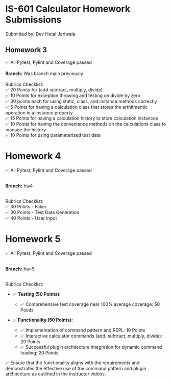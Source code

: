 # IS-601 Calculator Homework Submissions
Submitted by: Dev Hetal Jariwala

## Homework 3
✅ All Pytest, Pylint and Coverage passed <br> <br>
**Branch:** Was branch main previously <br> <br>
Rubrics Checklist: <br>
✅ 20 Points for (add subtract, multiply, divide) <br>
✅ 10 Points for exception throwing and testing on divide by zero <br>
✅ 30 points each for using static, class, and instance methods correctly <br>
✅ 5 Points for having a calculation class that stores the arthitmentic operation in a instance property. <br>
✅ 15 Points for having a calculation history to store calculation instances <br>
✅ 10 Points for having the convenience methods on the calculations class to manage the history <br>
✅ 10 Points for using parameterized test data <br>

# Homework 4
✅ All Pytest, Pylint and Coverage passed <br> <br>

**Branch:** hw4 <br> <br>

Rubrics Checklist: <br>
✅ 30 Points - Faker <br>
✅ 30 Points - Test Data Generation <br>
✅ 40 Points - User Input <br>

# Homework 5
✅ All Pytest, Pylint and Coverage passed <br> <br>

**Branch:** hw-5 <br> <br>

Rubrics Checklist: <br>
- ✅ **Testing (50 Points):**
  - ✅ Comprehensive test coverage near 100% average coverage: 50 Points <br>

- ✅ **Functionality (50 Points):**
  - ✅ Implementation of command pattern and REPL: 10 Points<br>
  - ✅ Interactive calculator commands (add, subtract, multiply, divide): 20 Points<br>
  - ✅ Successful plugin architecture integration for dynamic command loading: 20 Points<br>

✅ Ensure that the functionality aligns with the requirements and demonstrates the effective use of the command pattern and plugin architecture as outlined in the instructor videos.
